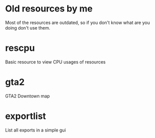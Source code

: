 # Old resources by me
Most of the resources are outdated, so if you don't know what are you doing don't use them.

# rescpu
Basic resource to view CPU usages of resources

# gta2
GTA2 Downtown map

# exportlist
List all exports in a simple gui
